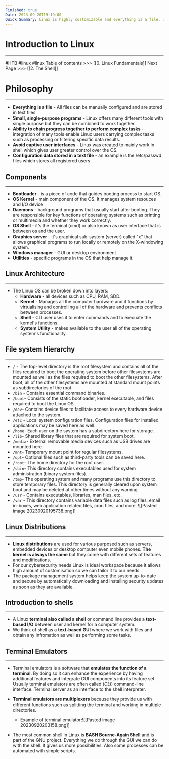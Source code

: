 ```yaml
---
Finished: true
Date: 2023-09-20T19:19:00
Quick Summary: Linux is highly customizable and everything is a file. It's organised in a way it's obvious for a user  to use it. Very basic system makes it reliable. Shell is the ultimate way of managing the OS as it directly communicates between user and kernel. Kernel directly communicates with the hardware and I/O devices.
---
```

# Introduction to Linux
---
#HTB #linux #linux 
Table of contents >>> [[0. Linux Fundamentals]]
Next Page >>> [[2. The Shell]]

# Philosophy
---
- **Everything is a file** - All files can be manually configured and are stored in text files
- **Small, single-purpose programs** - Linux offers many different tools with single purpose but they can be combined to work together.
- **Ability to chain progress together to perform complex tasks** - integration of many tools enable Linux users carrying complex tasks such as processing or filtering specific data results.
- **Avoid captive user interfaces** - Linux was created to mainly work in shell which gives user greater control over the OS.
- **Configuration data stored in a text file** - an example is the /etc/passwd files which stores all registered users 

## Components
---
- **Bootloader** -  is a piece of code that guides booting process to start OS.
- **OS Kernel** - main component of the OS. It manages system resouces and I/O device
- **Daemons** - background programs that usually start after booting. They are responsible for key functions of operating systems such as printing or multimedia and whether they work correctly.
- **OS Shell** - it's the terminal (cmd) or also known as user interface that is between os and the user.
- **Graphics server** - it's graphical sub-system (server) called "x" that allows graphical programs to run locally or remotely on the X-windowing system.
- **Windows manager** - GUI or desktop environment
- **Utilities** - specific programs in the OS that help manage it.

## Linux Architecture
----
- The Linux OS can be broken down into layers:
	- **Hardware** - all devices such as CPU, RAM, SDD.
	- **Kernel** - Manages all the computer hardware and it functions by virtualising and controlling all of the hardware and prevents conflicts between processes.
	- **Shell** - CLI user uses it to enter commands and to execuate the kernel's functions.
	- **System Utility** - makes available to the user all of the operating system's functionality.

## File system Hierarchy
---
- `/` - The top-level directory is the root filesystem and contains all of the files required to boot the operating system before other filesystems are mounted as well as the files required to boot the other filesystems. After boot, all of the other filesystems are mounted at standard mount points as subdirectories of the root.
- `/bin` - Contains essential command binaries.
- `/boot`- Consists of the static bootloader, kernel executable, and files required to boot the Linux OS.
- `/dev`- Contains device files to facilitate access to every hardware device attached to the system.
- `/etc` - Local system configuration files. Configuration files for installed applications may be saved here as well.
- `/home`- Each user on the system has a subdirectory here for storage.
- `/lib`- Shared library files that are required for system boot.
- `/media`- External removable media devices such as USB drives are mounted here.
- `/mnt`- Temporary mount point for regular filesystems.
- `/opt`- Optional files such as third-party tools can be saved here.
- `/root`- The home directory for the root user.
- `/sbin`- This directory contains executables used for system administration (binary system files).
- `/tmp`- The operating system and many programs use this directory to store temporary files. This directory is generally cleared upon system boot and may be deleted at other times without any warning.
- `/usr` - Contains executables, libraries, man files, etc.
- `/var` - This directory contains variable data files such as log files, email in-boxes, web application related files, cron files, and more.
 ![[Pasted image 20230920195738.png]]

## Linux Distributions
---
- **Linux distributions** are used for various purposed such as servers, embedded devices or desktop computer even mobile phones. **The kernel is always the same** but they come with different sets of features and modifications.
-  For our cybersecurity needs Linux is ideal workspace because it allows high amount of customisation so we can tailor it to our needs.
- The package management system helps keep the system up-to-date and secure by automatically downloading and installing security updates as soon as they are available.

## Introduction to shells
---
- A Linux **terminal also called a shell** or command line provides a **text-based I/O** between user and kernel for a computer system.
- We think of shell as a **text-based GUI** where we work with files and obtain any infromation as well as performing some tasks.

## Terminal Emulators
---
- Terminal emulators is a software that **emulates the function of a terminal**. By doing so it can enhance the experience by having additional features and integrate GUI components into its feature set. Usually terminal emulators are often called (*CLI*) command-line interface. Terminal server as an interface to the shell interpreter.
- **Terminal emulators are multiplexers** because they provide us with different functions such as splitting the terminal and working in multiple directories.

	- Example of terminal emulator:![[Pasted image 20230920203158.png]]
- The most common shell in Linux is **BASH Bourne-Again Shell** and is part of the GNU project. Everything we do through the GUI we can do with the shell. It gives us more possibilities. Also some processes can be automated with simple scripts.